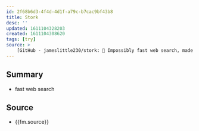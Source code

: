 ```yaml
---
id: 2f68b6d3-4f4d-4d1f-a79c-b7cac9bf43b8
title: Stork
desc: ''
updated: 1611104328203
created: 1611104308620
tags: [try]
source: >
    [GitHub - jameslittle230/stork: 🔎 Impossibly fast web search, made for static sites.](https://github.com/jameslittle230/stork)
---
```


## Summary
- fast web search

## Source
- {{fm.source}}